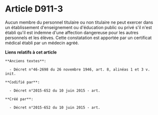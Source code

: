 # Article D911-3

Aucun membre du personnel titulaire ou non titulaire ne peut exercer dans un établissement d'enseignement ou d'éducation
public ou privé s'il n'est établi qu'il est indemne d'une affection dangereuse pour les autres personnels et les élèves.
Cette constatation est apportée par un certificat médical établi par un médecin agréé.

**Liens relatifs à cet article**

	**Anciens textes**:

	  - Décret n°46-2698 du 26 novembre 1946, art. 8, alinéas 1 et 3 v. init.

	**Codifié par**:

	  - Décret n°2015-652 du 10 juin 2015 - art.

	**Créé par**:

	  - Décret n°2015-652 du 10 juin 2015 - art.

